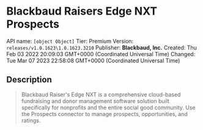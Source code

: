 # Blackbaud Raisers Edge NXT Prospects
API name: `[object Object]`
Tier: Premium
Version: `releases/v1.0.1623\1.0.1623.3210`
Publisher: **Blackbaud, Inc.**
Created: Thu Feb 03 2022 20:09:03 GMT+0000 (Coordinated Universal Time)
Changed: Tue Mar 07 2023 22:58:08 GMT+0000 (Coordinated Universal Time)

## Description
> Blackbaud Raiser's Edge NXT is a comprehensive cloud-based fundraising and donor management software solution built specifically for nonprofits and the entire social good community. Use the Prospects connector to manage prospects, opportunities, and ratings.
